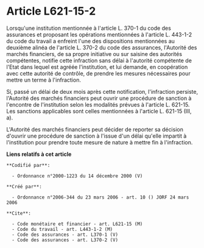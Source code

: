 # Article L621-15-2

Lorsqu'une institution mentionnée à l'article L. 370-1 du code des assurances et proposant les opérations mentionnées à
l'article L. 443-1-2 du code du travail a enfreint l'une des dispositions mentionnées au deuxième alinéa de l'article L.
370-2 du code des assurances, l'Autorité des marchés financiers, de sa propre initiative ou sur saisine des autorités
compétentes, notifie cette infraction sans délai à l'autorité compétente de l'Etat dans lequel est agréée l'institution, et
lui demande, en coopération avec cette autorité de contrôle, de prendre les mesures nécessaires pour mettre un terme à
l'infraction.

Si, passé un délai de deux mois après cette notification, l'infraction persiste, l'Autorité des marchés financiers peut
ouvrir une procédure de sanction à l'encontre de l'institution selon les modalités prévues à l'article L. 621-15. Les
sanctions applicables sont celles mentionnées à l'article L. 621-15 (III, a).

L'Autorité des marchés financiers peut décider de reporter sa décision d'ouvrir une procédure de sanction à l'issue d'un
délai qu'elle impartit à l'institution pour prendre toute mesure de nature à mettre fin à l'infraction.

**Liens relatifs à cet article**

	**Codifié par**:

	  - Ordonnance n°2000-1223 du 14 décembre 2000 (V)

	**Créé par**:

	  - Ordonnance n°2006-344 du 23 mars 2006 - art. 10 () JORF 24 mars 2006

	**Cite**:

	  - Code monétaire et financier - art. L621-15 (M)
	  - Code du travail - art. L443-1-2 (M)
	  - Code des assurances - art. L370-1 (V)
	  - Code des assurances - art. L370-2 (V)
